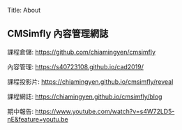Title: About

## CMSimfly 內容管理網誌

課程倉儲: <a href="https://github.com/chiamingyen/cmsimfly">https://github.com/chiamingyen/cmsimfly</a>

內容管理: <a href="https://s40723108.github.io/cad2019/">https://s40723108.github.io/cad2019/</a>

課程投影片: <a href="https://chiamingyen.github.io/cmsimfly/reveal">https://chiamingyen.github.io/cmsimfly/reveal</a>

課程網誌: <a href="https://chiamingyen.github.io/cmsimfly/blog">https://chiamingyen.github.io/cmsimfly/blog</a>

期中報告: <a href="https://www.youtube.com/watch?v=s4W72LD5-nE&feature=youtu.be">https://www.youtube.com/watch?v=s4W72LD5-nE&feature=youtu.be</a>








